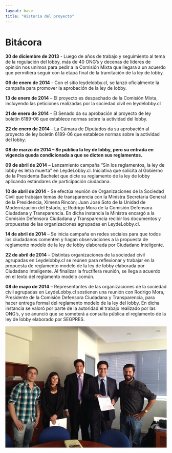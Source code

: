 ```yaml
---
layout: base
title: "Historia del proyecto"
---
```


# Bitácora


**30 de diciembre de 2013** - Luego de años de trabajo y seguimiento al tema de la regulación del lobby, más de 40 ONG’s y decenas de líderes de opinión nos unimos para pedir a la Comisión Mixta que llegara a un acuerdo que permitiera seguir con la etapa final de la tramitación de la ley de lobby.

**06 de enero de 2014** -  Con el sitio leydelobby.cl, se lanzó oficialmente la campaña para promover la aprobación de la ley de lobby.

**13 de enero de 2014** – El proyecto es despachado de la Comisión Mixta, incluyendo las peticiones realizadas por la sociedad civil en leydelobby.cl

**21 de enero de 2014** - El Senado da su aprobación al proyecto de ley boletín 6189-06 que establece normas sobre la actividad del lobby.

**22 de enero de 2014** - La Cámara de Diputados da su aprobación al proyecto de ley boletín 6189-06 que establece normas sobre la actividad del lobby.

**08 de marzo de 2014 – Se publica la ley de lobby, pero su entrada en vigencia queda condicionada a que se dicten sus reglamentos.**

**09 de abril de 2014** – Lanzamiento campaña “Sin los reglamentos, la ley de lobby es letra muerta” en LeydeLobby.cl. Iniciativa que solicita al Gobierno de la Presidenta Bachelet que dicte su reglamento de la ley de lobby aplicando estándares de participación ciudadana.
 
**10 de abril de 2014** - Se efectúa reunión de Organizaciones de la Sociedad Civil que trabajan temas de transparencia con la Ministra Secretaria General de la Presidencia, Ximena Rincón; Juan José Soto de la Unidad de Modernización del Estado, y; Rodrigo Mora de la Comisión Defensora Ciudadana y Transparencia. En dicha instancia la Ministra encargó a la Comisión Defensora Ciudadana y Transparencia recibir los documentos y propuestas de las organizaciones agrupadas en LeydeLobby.cl.
 
**14 de abril de 2014** – Se inicia campaña en redes sociales para que todos los ciudadanos comenten y hagan observaciones a la propuesta de reglamento modelo de la ley de lobby elaborada por Ciudadano Inteligente.
 
**22 de abril de 2014** – Distintas organizaciones de la sociedad civil agrupadas en Leydelobby.cl se reúnen para reflexionar y trabajar en la propuesta de reglamento modelo de la ley de lobby elaborada por Ciudadano Inteligente. Al finalizar la fructífera reunión, se llega a acuerdo en el texto del reglamento modelo común.
 
**08 de mayo de 2014** – Representantes de las organizaciones de la sociedad civil agrupadas en LeydeLobby.cl sostienen una reunión con Rodrigo Mora, Presidente de la Comisión Defensora Ciudadana y Transparencia, para hacer entrega formal del reglamento modelo de la ley del lobby.  En dicha instancia se valoró por parte de la autoridad el trabajo realizado por las ONG’s, y se anunció que se someterá a consulta pública el reglamento de la ley de lobby elaborado por SEGPRES.

![Entrega Reglamento Modelo](/images/entregaReglamento.jpg)
